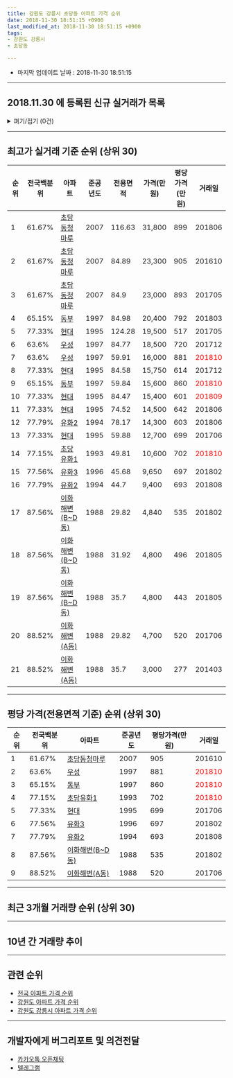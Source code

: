 ```yaml
---
title: 강원도 강릉시 초당동 아파트 가격 순위
date: 2018-11-30 18:51:15 +0900
last_modified_at: 2018-11-30 18:51:15 +0900
tags:
- 강원도 강릉시
- 초당동

---
```


* 마지막 업데이트 날짜 : 2018-11-30 18:51:15

---

## 2018.11.30 에 등록된 신규 실거래가 목록

<details>
<summary>펴기/접기 (0건)</summary>
<div markdown="1">

|아파트|전국백분위|준공년도|전용면적|가격(만원)|평당가격(만원)|거래일|
|---|---|---|---|---|---|---|
|없음|||||||


</div>
</details>

---

## 최고가 실거래 기준 순위 (상위 30)


|순위|전국백분위|아파트|준공년도|전용면적|가격(만원)|평당가격(만원)|거래일|
|---|---|---|---|---|---|---|---|
|1|61.67%|[초당동청마루](https://search.naver.com/search.naver?query=%EA%B0%95%EC%9B%90%EB%8F%84+%EA%B0%95%EB%A6%89%EC%8B%9C+%EC%B4%88%EB%8B%B9%EB%8F%99+%EC%B4%88%EB%8B%B9%EB%8F%99%EC%B2%AD%EB%A7%88%EB%A3%A8)|2007|116.63|31,800|899|201806|
|2|61.67%|[초당동청마루](https://search.naver.com/search.naver?query=%EA%B0%95%EC%9B%90%EB%8F%84+%EA%B0%95%EB%A6%89%EC%8B%9C+%EC%B4%88%EB%8B%B9%EB%8F%99+%EC%B4%88%EB%8B%B9%EB%8F%99%EC%B2%AD%EB%A7%88%EB%A3%A8)|2007|84.89|23,300|905|201610|
|3|61.67%|[초당동청마루](https://search.naver.com/search.naver?query=%EA%B0%95%EC%9B%90%EB%8F%84+%EA%B0%95%EB%A6%89%EC%8B%9C+%EC%B4%88%EB%8B%B9%EB%8F%99+%EC%B4%88%EB%8B%B9%EB%8F%99%EC%B2%AD%EB%A7%88%EB%A3%A8)|2007|84.9|23,000|893|201705|
|4|65.15%|[동부](https://search.naver.com/search.naver?query=%EA%B0%95%EC%9B%90%EB%8F%84+%EA%B0%95%EB%A6%89%EC%8B%9C+%EC%B4%88%EB%8B%B9%EB%8F%99+%EB%8F%99%EB%B6%80)|1997|84.98|20,400|792|201803|
|5|77.33%|[현대](https://search.naver.com/search.naver?query=%EA%B0%95%EC%9B%90%EB%8F%84+%EA%B0%95%EB%A6%89%EC%8B%9C+%EC%B4%88%EB%8B%B9%EB%8F%99+%ED%98%84%EB%8C%80)|1995|124.28|19,500|517|201705|
|6|63.6%|[우성](https://search.naver.com/search.naver?query=%EA%B0%95%EC%9B%90%EB%8F%84+%EA%B0%95%EB%A6%89%EC%8B%9C+%EC%B4%88%EB%8B%B9%EB%8F%99+%EC%9A%B0%EC%84%B1)|1997|84.77|18,500|720|201712|
|7|63.6%|[우성](https://search.naver.com/search.naver?query=%EA%B0%95%EC%9B%90%EB%8F%84+%EA%B0%95%EB%A6%89%EC%8B%9C+%EC%B4%88%EB%8B%B9%EB%8F%99+%EC%9A%B0%EC%84%B1)|1997|59.91|16,000|881|<span style="color:red">201810</span>|
|8|77.33%|[현대](https://search.naver.com/search.naver?query=%EA%B0%95%EC%9B%90%EB%8F%84+%EA%B0%95%EB%A6%89%EC%8B%9C+%EC%B4%88%EB%8B%B9%EB%8F%99+%ED%98%84%EB%8C%80)|1995|84.58|15,750|614|201712|
|9|65.15%|[동부](https://search.naver.com/search.naver?query=%EA%B0%95%EC%9B%90%EB%8F%84+%EA%B0%95%EB%A6%89%EC%8B%9C+%EC%B4%88%EB%8B%B9%EB%8F%99+%EB%8F%99%EB%B6%80)|1997|59.84|15,600|860|<span style="color:red">201810</span>|
|10|77.33%|[현대](https://search.naver.com/search.naver?query=%EA%B0%95%EC%9B%90%EB%8F%84+%EA%B0%95%EB%A6%89%EC%8B%9C+%EC%B4%88%EB%8B%B9%EB%8F%99+%ED%98%84%EB%8C%80)|1995|84.47|15,400|601|<span style="color:red">201809</span>|
|11|77.33%|[현대](https://search.naver.com/search.naver?query=%EA%B0%95%EC%9B%90%EB%8F%84+%EA%B0%95%EB%A6%89%EC%8B%9C+%EC%B4%88%EB%8B%B9%EB%8F%99+%ED%98%84%EB%8C%80)|1995|74.52|14,500|642|201806|
|12|77.79%|[유화2](https://search.naver.com/search.naver?query=%EA%B0%95%EC%9B%90%EB%8F%84+%EA%B0%95%EB%A6%89%EC%8B%9C+%EC%B4%88%EB%8B%B9%EB%8F%99+%EC%9C%A0%ED%99%942)|1994|78.17|14,300|603|201806|
|13|77.33%|[현대](https://search.naver.com/search.naver?query=%EA%B0%95%EC%9B%90%EB%8F%84+%EA%B0%95%EB%A6%89%EC%8B%9C+%EC%B4%88%EB%8B%B9%EB%8F%99+%ED%98%84%EB%8C%80)|1995|59.88|12,700|699|201706|
|14|77.15%|[초당유화1](https://search.naver.com/search.naver?query=%EA%B0%95%EC%9B%90%EB%8F%84+%EA%B0%95%EB%A6%89%EC%8B%9C+%EC%B4%88%EB%8B%B9%EB%8F%99+%EC%B4%88%EB%8B%B9%EC%9C%A0%ED%99%941)|1993|49.81|10,600|702|<span style="color:red">201810</span>|
|15|77.56%|[유화3](https://search.naver.com/search.naver?query=%EA%B0%95%EC%9B%90%EB%8F%84+%EA%B0%95%EB%A6%89%EC%8B%9C+%EC%B4%88%EB%8B%B9%EB%8F%99+%EC%9C%A0%ED%99%943)|1996|45.68|9,650|697|201802|
|16|77.79%|[유화2](https://search.naver.com/search.naver?query=%EA%B0%95%EC%9B%90%EB%8F%84+%EA%B0%95%EB%A6%89%EC%8B%9C+%EC%B4%88%EB%8B%B9%EB%8F%99+%EC%9C%A0%ED%99%942)|1994|44.7|9,400|693|201808|
|17|87.56%|[이화해변(B~D동)](https://search.naver.com/search.naver?query=%EA%B0%95%EC%9B%90%EB%8F%84+%EA%B0%95%EB%A6%89%EC%8B%9C+%EC%B4%88%EB%8B%B9%EB%8F%99+%EC%9D%B4%ED%99%94%ED%95%B4%EB%B3%80%28B%7ED%EB%8F%99%29)|1988|29.82|4,840|535|201802|
|18|87.56%|[이화해변(B~D동)](https://search.naver.com/search.naver?query=%EA%B0%95%EC%9B%90%EB%8F%84+%EA%B0%95%EB%A6%89%EC%8B%9C+%EC%B4%88%EB%8B%B9%EB%8F%99+%EC%9D%B4%ED%99%94%ED%95%B4%EB%B3%80%28B%7ED%EB%8F%99%29)|1988|31.92|4,800|496|201805|
|19|87.56%|[이화해변(B~D동)](https://search.naver.com/search.naver?query=%EA%B0%95%EC%9B%90%EB%8F%84+%EA%B0%95%EB%A6%89%EC%8B%9C+%EC%B4%88%EB%8B%B9%EB%8F%99+%EC%9D%B4%ED%99%94%ED%95%B4%EB%B3%80%28B%7ED%EB%8F%99%29)|1988|35.7|4,800|443|201805|
|20|88.52%|[이화해변(A동)](https://search.naver.com/search.naver?query=%EA%B0%95%EC%9B%90%EB%8F%84+%EA%B0%95%EB%A6%89%EC%8B%9C+%EC%B4%88%EB%8B%B9%EB%8F%99+%EC%9D%B4%ED%99%94%ED%95%B4%EB%B3%80%28A%EB%8F%99%29)|1988|29.82|4,700|520|201706|
|21|88.52%|[이화해변(A동)](https://search.naver.com/search.naver?query=%EA%B0%95%EC%9B%90%EB%8F%84+%EA%B0%95%EB%A6%89%EC%8B%9C+%EC%B4%88%EB%8B%B9%EB%8F%99+%EC%9D%B4%ED%99%94%ED%95%B4%EB%B3%80%28A%EB%8F%99%29)|1988|35.7|3,000|277|201403|


---

## 평당 가격(전용면적 기준) 순위 (상위 30)


|순위|전국백분위|아파트|준공년도|평당가격(만원)|거래일|
|---|---|---|---|---|---|
|1|61.67%|[초당동청마루](https://search.naver.com/search.naver?query=%EA%B0%95%EC%9B%90%EB%8F%84+%EA%B0%95%EB%A6%89%EC%8B%9C+%EC%B4%88%EB%8B%B9%EB%8F%99+%EC%B4%88%EB%8B%B9%EB%8F%99%EC%B2%AD%EB%A7%88%EB%A3%A8)|2007|905|201610|
|2|63.6%|[우성](https://search.naver.com/search.naver?query=%EA%B0%95%EC%9B%90%EB%8F%84+%EA%B0%95%EB%A6%89%EC%8B%9C+%EC%B4%88%EB%8B%B9%EB%8F%99+%EC%9A%B0%EC%84%B1)|1997|881|<span style="color:red">201810</span>|
|3|65.15%|[동부](https://search.naver.com/search.naver?query=%EA%B0%95%EC%9B%90%EB%8F%84+%EA%B0%95%EB%A6%89%EC%8B%9C+%EC%B4%88%EB%8B%B9%EB%8F%99+%EB%8F%99%EB%B6%80)|1997|860|<span style="color:red">201810</span>|
|4|77.15%|[초당유화1](https://search.naver.com/search.naver?query=%EA%B0%95%EC%9B%90%EB%8F%84+%EA%B0%95%EB%A6%89%EC%8B%9C+%EC%B4%88%EB%8B%B9%EB%8F%99+%EC%B4%88%EB%8B%B9%EC%9C%A0%ED%99%941)|1993|702|<span style="color:red">201810</span>|
|5|77.33%|[현대](https://search.naver.com/search.naver?query=%EA%B0%95%EC%9B%90%EB%8F%84+%EA%B0%95%EB%A6%89%EC%8B%9C+%EC%B4%88%EB%8B%B9%EB%8F%99+%ED%98%84%EB%8C%80)|1995|699|201706|
|6|77.56%|[유화3](https://search.naver.com/search.naver?query=%EA%B0%95%EC%9B%90%EB%8F%84+%EA%B0%95%EB%A6%89%EC%8B%9C+%EC%B4%88%EB%8B%B9%EB%8F%99+%EC%9C%A0%ED%99%943)|1996|697|201802|
|7|77.79%|[유화2](https://search.naver.com/search.naver?query=%EA%B0%95%EC%9B%90%EB%8F%84+%EA%B0%95%EB%A6%89%EC%8B%9C+%EC%B4%88%EB%8B%B9%EB%8F%99+%EC%9C%A0%ED%99%942)|1994|693|201808|
|8|87.56%|[이화해변(B~D동)](https://search.naver.com/search.naver?query=%EA%B0%95%EC%9B%90%EB%8F%84+%EA%B0%95%EB%A6%89%EC%8B%9C+%EC%B4%88%EB%8B%B9%EB%8F%99+%EC%9D%B4%ED%99%94%ED%95%B4%EB%B3%80%28B%7ED%EB%8F%99%29)|1988|535|201802|
|9|88.52%|[이화해변(A동)](https://search.naver.com/search.naver?query=%EA%B0%95%EC%9B%90%EB%8F%84+%EA%B0%95%EB%A6%89%EC%8B%9C+%EC%B4%88%EB%8B%B9%EB%8F%99+%EC%9D%B4%ED%99%94%ED%95%B4%EB%B3%80%28A%EB%8F%99%29)|1988|520|201706|


---

## 최근 3개월 거래량 순위 (상위 30)


<div style="width:100%;">
    <canvas id="deal_count_ranking" height="250"></canvas>
</div>


<script>
new Chart(document.getElementById("deal_count_ranking"), {
    type: 'horizontalBar',
    data: {
        labels: ['동부', '우성', '초당동청마루', '유화3', '현대', '초당유화1', '유화2', '이화해변(B~D동)'],
        datasets: [{
            label: '실거래 수',
            data: [4, 4, 3, 2, 2, 2, 1, 1],
            borderColor: "rgba(255, 0, 128, 1)",
            backgroundColor: "rgba(255, 0, 128, 0.5)",
            fill: false,
        }]
    },
    options: {
        responsive: true,
        title: {
            display: true,
            text: '최근 3개월 거래량 순위'
        },
        tooltips: {
            mode: 'index',
            intersect: false,
            callbacks: {
                title: function(tooltipItems, data) {
                    return "실거래 수:";
                },
                label: function(tooltipItem, data) {
                    return data.labels[tooltipItem.index] + ": " + tooltipItem.xLabel;
                }
            }
        },
        hover: {
            mode: 'nearest',
            intersect: true
        },
        scales: {
            xAxes: [{
                display: true,
                scaleLabel: {
                    display: true,
                    labelString: '실거래 수'
                },
                ticks: {
                    suggestedMin: 0,
                }
            }],
            yAxes: [{
                display: true,
                ticks: {
                    autoSkip: false,
                    callback: function(value, index, values) {
                        if (value.length > 15)
                            return value.substr(0, 13) + "...";
                        else
                            return value;
                    }
                },
                scaleLabel: {
                    display: false,
                }
            }]
        }
    }
});

</script>


---

## 10년 간 거래량 추이


<div style="width:100%;">
    <canvas id="deal_progress" height="250"></canvas>
</div>

<script>
new Chart(document.getElementById("deal_progress"), {
    type: 'line',
    data: {
        labels: ['200811','200812','200901','200902','200903','200904','200905','200906','200907','200908','200909','200910','200911','200912','201001','201002','201003','201004','201005','201006','201007','201008','201009','201010','201011','201012','201101','201102','201103','201104','201105','201106','201107','201108','201109','201110','201111','201112','201201','201202','201203','201204','201205','201206','201207','201208','201209','201210','201211','201212','201301','201302','201303','201304','201305','201306','201307','201308','201309','201310','201311','201312','201401','201402','201403','201404','201405','201406','201407','201408','201409','201410','201411','201412','201501','201502','201503','201504','201505','201506','201507','201508','201509','201510','201511','201512','201601','201602','201603','201604','201605','201606','201607','201608','201609','201610','201611','201612','201701','201702','201703','201704','201705','201706','201707','201708','201709','201710','201711','201712','201801','201802','201803','201804','201805','201806','201807','201808','201809','201810','201811'],
        datasets: [{
            label: '실거래 수',
            pointRadius: 1,
            data: [6, 4, 8, 9, 5, 12, 4, 2, 22, 15, 18, 0, 5, 7, 11, 9, 8, 11, 4, 4, 9, 8, 4, 10, 15, 6, 18, 16, 23, 22, 6, 13, 9, 13, 12, 13, 5, 10, 10, 8, 13, 12, 11, 16, 8, 8, 10, 9, 8, 6, 8, 14, 10, 9, 13, 11, 8, 17, 3, 8, 9, 11, 7, 7, 13, 12, 7, 8, 9, 9, 11, 12, 15, 17, 15, 26, 14, 21, 11, 8, 10, 7, 13, 17, 14, 11, 20, 8, 24, 20, 13, 14, 17, 17, 8, 25, 13, 12, 13, 11, 24, 15, 13, 33, 19, 19, 15, 6, 15, 14, 10, 7, 20, 8, 9, 8, 4, 9, 6, 8, 5],
            borderColor: "rgba(255, 201, 14, 1)",
            backgroundColor: "rgba(255, 201, 14, 0.5)",
            fill: true,
        }]
    },
    options: {
        responsive: true,
        title: {
            display: true,
            text: '10년간 거래량 추이'
        },
        tooltips: {
            mode: 'index',
            intersect: false,
        },
        hover: {
            mode: 'nearest',
            intersect: true
        },
        scales: {
            xAxes: [{
                display: true,
                scaleLabel: {
                    display: true,
                    labelString: '년/월'
                }
            }],
            yAxes: [{
                display: true,
                ticks: {
                    suggestedMin: 0,
                },
                scaleLabel: {
                    display: true,
                    labelString: '실거래 수'
                }
            }]
        }
    }
});

</script>


---

## 관련 순위

- [전국 아파트 가격 순위](https://inasie.github.io/apt-ranking/전국)
- [강원도 아파트 가격 순위](https://inasie.github.io/apt-ranking/강원도)
- [강원도 강릉시 아파트 가격 순위](https://inasie.github.io/apt-ranking/강원도-강릉시)


---

## 개발자에게 버그리포트 및 의견전달

- [카카오톡 오픈채팅](https://open.kakao.com/o/gLJUAP4)
- [텔레그램](https://t.me/inasie)

